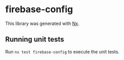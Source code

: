 # firebase-config

This library was generated with [Nx](https://nx.dev).

## Running unit tests

Run `nx test firebase-config` to execute the unit tests.
